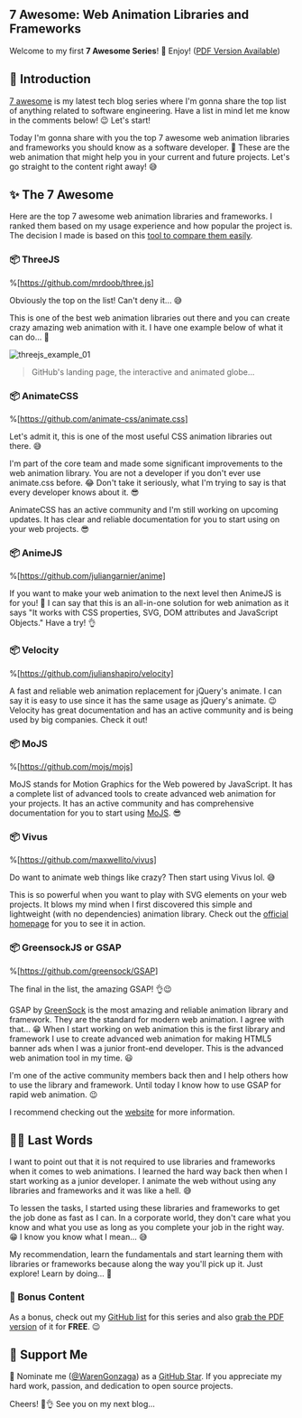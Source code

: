 ## 7 Awesome: Web Animation Libraries and Frameworks

Welcome to my first **7 Awesome Series**! 🎉 Enjoy! ([PDF Version Available](https://warengonzaga.gumroad.com/l/CcPGQ))

## 🤝 Introduction

[7 awesome](https://blog.warengonzaga.com/series/7-awesome) is my latest tech blog series where I'm gonna share the top list of anything related to software engineering. Have a list in mind let me know in the comments below! 😉 Let's start!

Today I'm gonna share with you the top 7 awesome web animation libraries and frameworks you should know as a software developer. 🤯 These are the web animation that might help you in your current and future projects. Let's go straight to the content right away! 😅

## ✨ The 7 Awesome

Here are the top 7 awesome web animation libraries and frameworks. I ranked them based on my usage experience and how popular the project is. The decision I made is based on this [tool to compare them easily](https://www.githubcompare.com/animate-css/animate.css+juliangarnier/anime+julianshapiro/velocity+mrdoob/three.js+maxwellito/vivus+mojs/mojs+greensock/gsap).

### 📦 ThreeJS

%[https://github.com/mrdoob/three.js]

Obviously the top on the list! Can't deny it... 😅

This is one of the best web animation libraries out there and you can create crazy amazing web animation with it. I have one example below of what it can do... 🤯

![threejs_example_01](https://cdn.hashnode.com/res/hashnode/image/upload/v1639320035175/oHpx2Thw7.png)
> GitHub's landing page, the interactive and animated globe...

### 📦 AnimateCSS

%[https://github.com/animate-css/animate.css]

Let's admit it, this is one of the most useful CSS animation libraries out there. 😅

I'm part of the core team and made some significant improvements to the web animation library. You are not a developer if you don't ever use animate.css before. 😂 Don't take it seriously, what I'm trying to say is that every developer knows about it. 😎

AnimateCSS has an active community and I'm still working on upcoming updates. It has clear and reliable documentation for you to start using on your web projects. 😎

### 📦 AnimeJS

%[https://github.com/juliangarnier/anime]

If you want to make your web animation to the next level then AnimeJS is for you! 🤘 I can say that this is an all-in-one solution for web animation as it says "It works with CSS properties, SVG, DOM attributes and JavaScript Objects." Have a try! 👌

### 📦 Velocity

%[https://github.com/julianshapiro/velocity]

A fast and reliable web animation replacement for jQuery's animate. I can say it is easy to use since it has the same usage as jQuery's animate. 😉 Velocity has great documentation and has an active community and is being used by big companies. Check it out!

### 📦 MoJS

%[https://github.com/mojs/mojs]

MoJS stands for Motion Graphics for the Web powered by JavaScript. It has a complete list of advanced tools to create advanced web animation for your projects. It has an active community and has comprehensive documentation for you to start using  [MoJS](mojs.github.io). 😎

### 📦 Vivus

%[https://github.com/maxwellito/vivus]

Do want to animate web things like crazy? Then start using Vivus lol. 😅

This is so powerful when you want to play with SVG elements on your web projects. It blows my mind when I first discovered this simple and lightweight (with no dependencies) animation library. Check out the  [official homepage](http://maxwellito.github.io/vivus/)  for you to see it in action.

### 📦 GreensockJS or GSAP

%[https://github.com/greensock/GSAP]

The final in the list, the amazing GSAP! 👌😉

GSAP by [GreenSock](https://greensock.com/) is the most amazing and reliable animation library and framework. They are the standard for modern web animation. I agree with that... 😁 When I start working on web animation this is the first library and framework I use to create advanced web animation for making HTML5 banner ads when I was a junior front-end developer. This is the advanced web animation tool in my time. 😃

I'm one of the active community members back then and I help others how to use the library and framework. Until today I know how to use GSAP for rapid web animation. 😉

I recommend checking out the [website](https://greensock.com/showcase/) for more information.

## 🐱‍👤 Last Words

I want to point out that it is not required to use libraries and frameworks when it comes to web animations. I learned the hard way back then when I start working as a junior developer. I animate the web without using any libraries and frameworks and it was like a hell. 😅

To lessen the tasks, I started using these libraries and frameworks to get the job done as fast as I can. In a corporate world, they don't care what you know and what you use as long as you complete your job in the right way. 😁 I know you know what I mean... 😅

My recommendation, learn the fundamentals and start learning them with libraries or frameworks because along the way you'll pick up it. Just explore! Learn by doing... 🥰

### 🚀 Bonus Content

As a bonus, check out my [GitHub list](https://github.com/stars/WarenGonzaga/lists/7a-web-animation)  for this series and also [grab the PDF version](https://warengonzaga.gumroad.com/l/CcPGQ) of it for **FREE**. 😉

## 💖 Support Me

📢 Nominate me ([@WarenGonzaga](https://github.com/warengonzaga)) as a [GitHub Star](https://stars.github.com/nominate). If you appreciate my hard work, passion, and dedication to open source projects.

Cheers! 🚀👌 See you on my next blog...